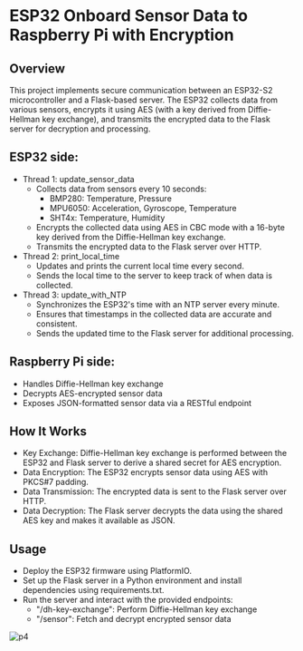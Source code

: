 # ESP32 Onboard Sensor Data to Raspberry Pi with Encryption
## Overview
This project implements secure communication between an ESP32-S2 microcontroller and a Flask-based server. The ESP32 collects data from various sensors, encrypts it using AES (with a key derived from Diffie-Hellman key exchange), and transmits the encrypted data to the Flask server for decryption and processing.

## ESP32 side:
- Thread 1: update_sensor_data
  - Collects data from sensors every 10 seconds:
    - BMP280: Temperature, Pressure
    - MPU6050: Acceleration, Gyroscope, Temperature
    - SHT4x: Temperature, Humidity
  - Encrypts the collected data using AES in CBC mode with a 16-byte key derived from the Diffie-Hellman key exchange.
  - Transmits the encrypted data to the Flask server over HTTP.
- Thread 2: print_local_time
  - Updates and prints the current local time every second.
  - Sends the local time to the server to keep track of when data is collected.
- Thread 3: update_with_NTP
  - Synchronizes the ESP32's time with an NTP server every minute.
  - Ensures that timestamps in the collected data are accurate and consistent.
  - Sends the updated time to the Flask server for additional processing.

## Raspberry Pi side:
- Handles Diffie-Hellman key exchange
- Decrypts AES-encrypted sensor data
- Exposes JSON-formatted sensor data via a RESTful endpoint

## How It Works
- Key Exchange: Diffie-Hellman key exchange is performed between the ESP32 and Flask server to derive a shared secret for AES encryption.
- Data Encryption: The ESP32 encrypts sensor data using AES with PKCS#7 padding. <br/>
- Data Transmission: The encrypted data is sent to the Flask server over HTTP.
- Data Decryption: The Flask server decrypts the data using the shared AES key and makes it available as JSON.

## Usage
- Deploy the ESP32 firmware using PlatformIO.
- Set up the Flask server in a Python environment and install dependencies using requirements.txt.
- Run the server and interact with the provided endpoints:
  - "/dh-key-exchange": Perform Diffie-Hellman key exchange
  - "/sensor": Fetch and decrypt encrypted sensor data

![p4](https://github.com/user-attachments/assets/f486236f-72eb-4410-bc54-c6d9317f0a9f)
